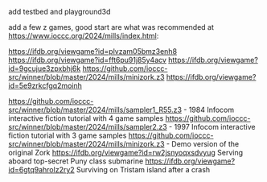 add testbed and playground3d

add a few z games, good start are what was recommended at https://www.ioccc.org/2024/mills/index.html:

https://ifdb.org/viewgame?id=plvzam05bmz3enh8
https://ifdb.org/viewgame?id=fft6pu91j85y4acv
https://ifdb.org/viewgame?id=9gcujue3zpxbhj6k
https://github.com/ioccc-src/winner/blob/master/2024/mills/minizork.z3
https://ifdb.org/viewgame?id=5e9zrkcfgq2moinh

https://github.com/ioccc-src/winner/blob/master/2024/mills/sampler1_R55.z3 - 1984 Infocom interactive fiction tutorial with 4 game samples
https://github.com/ioccc-src/winner/blob/master/2024/mills/sampler2.z3 - 1997 Infocom interactive fiction tutorial with 3 game samples
https://github.com/ioccc-src/winner/blob/master/2024/mills/minizork.z3 -  Demo version of the original Zork
https://ifdb.org/viewgame?id=rw2jsnyoqxsdvyug Serving aboard top-secret Puny class submarine
https://ifdb.org/viewgame?id=6gtq9ahrolz2ry2 Surviving on Tristam island after a crash

